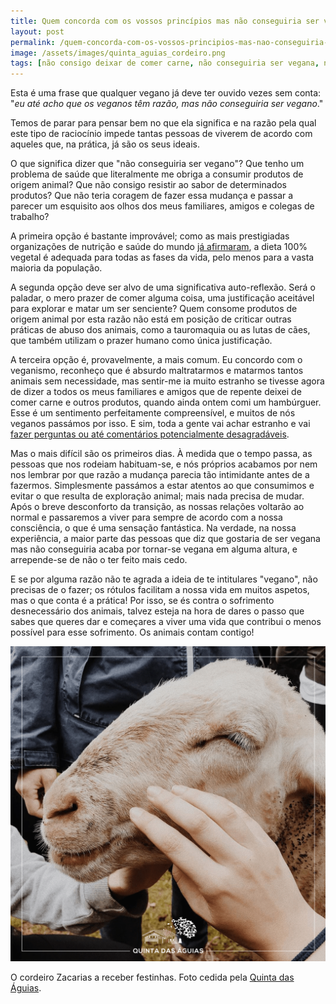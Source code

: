 ```yaml
---
title: Quem concorda com os vossos princípios mas não conseguiria ser vegano, o que pode fazer?
layout: post
permalink: /quem-concorda-com-os-vossos-principios-mas-nao-conseguiria-ser-vegano-o-que-pode-fazer/
image: /assets/images/quinta_aguias_cordeiro.png
tags: [não consigo deixar de comer carne, não conseguiria ser vegana, não conseguiria ser vegano, não conseguiria ser vegan, veganismo difícil]
---
```

Esta é uma frase que qualquer vegano já deve ter ouvido vezes sem conta: "*eu até acho que os veganos têm razão, mas não conseguiria ser vegano*."

Temos de parar para pensar bem no que ela significa e na razão pela qual este tipo de raciocínio impede tantas pessoas de viverem de acordo com aqueles que, na prática, já são os seus ideais.

O que significa dizer que "não conseguiria ser vegano"? Que tenho um problema de saúde que literalmente me obriga a consumir produtos de origem animal? Que não consigo resistir ao sabor de determinados produtos? Que não teria coragem de fazer essa mudança e passar a parecer um esquisito aos olhos dos meus familiares, amigos e colegas de trabalho?

A primeira opção é bastante improvável; como as mais prestigiadas organizações de nutrição e saúde do mundo [já afirmaram](/a-dieta-100-vegetal-e-saudavel/), a dieta 100% vegetal é adequada para todas as fases da vida, pelo menos para a vasta maioria da população.

A segunda opção deve ser alvo de uma significativa auto-reflexão. Será o paladar, o mero prazer de comer alguma coisa, uma justificação aceitável para explorar e matar um ser senciente? Quem consome produtos de origem animal por esta razão não está em posição de criticar outras práticas de abuso dos animais, como a tauromaquia ou as lutas de cães, que também utilizam o prazer humano como única justificação.

A terceira opção é, provavelmente, a mais comum. Eu concordo com o veganismo, reconheço que é absurdo maltratarmos e matarmos tantos animais sem necessidade, mas sentir-me ia muito estranho se tivesse agora de dizer a todos os meus familiares e amigos que de repente deixei de comer carne e outros produtos, quando ainda ontem comi um hambúrguer. Esse é um sentimento perfeitamente compreensível, e muitos de nós veganos passámos por isso. E sim, toda a gente vai achar estranho e vai [fazer perguntas ou até comentários potencialmente desagradáveis](/quando-eu-me-tornar-vegano-como-vao-reagir-familiares-amigos-e-conhecidos/).

Mas o mais difícil são os primeiros dias. À medida que o tempo passa, as pessoas que nos rodeiam habituam-se, e nós próprios acabamos por nem nos lembrar por que razão a mudança parecia tão intimidante antes de a fazermos. Simplesmente passámos a estar atentos ao que consumimos e evitar o que resulta de exploração animal; mais nada precisa de mudar. Após o breve desconforto da transição, as nossas relações voltarão ao normal e passaremos a viver para sempre de acordo com a nossa consciência, o que é uma sensação fantástica. Na verdade, na nossa experiência, a maior parte das pessoas que diz que gostaria de ser vegana mas não conseguiria acaba por tornar-se vegana em alguma altura, e arrepende-se de não o ter feito mais cedo.

E se por alguma razão não te agrada a ideia de te intitulares "vegano", não precisas de o fazer; os rótulos facilitam a nossa vida em muitos aspetos, mas o que conta é a prática! Por isso, se és contra o sofrimento desnecessário dos animais, talvez esteja na hora de dares o passo que sabes que queres dar e começares a viver uma vida que contribui o menos possível para esse sofrimento. Os animais contam contigo!

![Foto do cordeiro Zacarias a receber festinhas na Quinta das Águias](/assets/images/quinta_aguias_cordeiro.png "O cordeiro Zacarias a receber festinhas na Quinta das Águias")

<div class="img-caption">O cordeiro Zacarias a receber festinhas. Foto cedida pela <a href="https://www.facebook.com/associacaoquintadasaguias/photos/2407309739361450/">Quinta das Águias</a>.</div>

